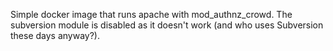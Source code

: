 Simple docker image that runs apache with mod_authnz_crowd. The subversion module is disabled as it doesn't work (and who uses Subversion these days anyway?).
